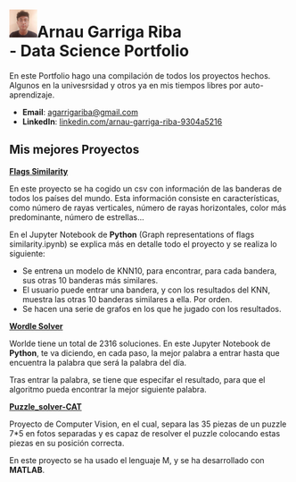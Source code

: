 # <img src="images/ArnauGarrigaRiba_photo.jpg" width="50" />Arnau Garriga Riba<br />- Data Science Portfolio

En este Portfolio hago una compilación de todos los proyectos hechos. Algunos en la univesrsidad y otros ya en mis tiempos libres por auto-aprendizaje.

- **Email**: [agarrigariba@gmail.com](agarrigariba@gmail.com)
- **LinkedIn**: [linkedin.com/arnau-garriga-riba-9304a5216](https://www.linkedin.com/in/arnau-garriga-riba-9304a5216/)



## Mis mejores Proyectos


**[Flags Similarity](https://github.com/arnaugr55/Flags-Similarity)**

En este proyecto se ha cogido un csv con información de las banderas de todos los países del mundo. Esta información consiste en características, como número de rayas verticales, número de rayas horizontales, color más predominante, número de estrellas...

En el Jupyter Notebook de **Python** (Graph representations of flags similarity.ipynb) se explica más en detalle todo el proyecto y se realiza lo siguiente:
- Se entrena un modelo de KNN10, para encontrar, para cada bandera, sus otras 10 banderas más similares.
- El usuario puede entrar una bandera, y con los resultados del KNN, muestra las otras 10 banderas similares a ella. Por orden.
- Se hacen una serie de grafos en los que he jugado con los resultados.


**[Wordle Solver](https://github.com/arnaugr55/Wordle-solver)**

Worlde tiene un total de 2316 soluciones. En este Jupyter Notebook de **Python**, te va diciendo, en cada paso, la mejor palabra a entrar hasta que encuentra la palabra que será la palabra del día. 

Tras entrar la palabra, se tiene que especifar el resultado, para que el algoritmo pueda encontrar la mejor siguiente palabra.


**[Puzzle_solver-CAT](https://github.com/arnaugr55/Puzzle_solver-CAT-)**

Proyecto de Computer Vision, en el cual, separa las 35 piezas de un puzzle 7*5 en fotos separadas y es capaz de resolver el puzzle colocando estas piezas en su posición correcta.

En este proyecto se ha usado el lenguaje M, y se ha desarrollado con **MATLAB**.

